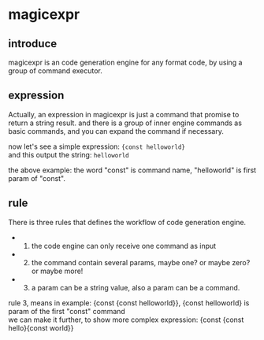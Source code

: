 # magicexpr

## introduce
magicexpr is an code generation engine for any format code, by using a group of command executor.

## expression 

Actually, an expression in magicexpr is just a command that promise to return a string result. and there is a group of inner engine commands as basic commands, and you can expand the command if necessary.  

now let's see a simple expression: 
```{const helloworld}```    
and this output the string: 
```helloworld```  

the above example: the word "const" is command name, "helloworld" is first param of "const".

## rule
There is three rules that defines the workflow of code generation engine.  
- 1. the code engine can only receive one command as input
- 2. the command contain several params, maybe one? or maybe zero? or maybe more!
- 3. a param can be a string value, also a param can be a command.

rule 3, means in example: {const {const helloworld}}, {const helloworld} is param of the first "const" command  
we can make it further, to show more complex expression: {const {const hello}{const world}}

